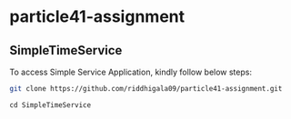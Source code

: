 # particle41-assignment

## SimpleTimeService

To access Simple Service Application, kindly follow below steps:

```bash
git clone https://github.com/riddhigala09/particle41-assignment.git
```
```
cd SimpleTimeService
```